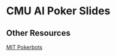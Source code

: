 # CMU AI Poker Slides

## Other Resources

[MIT Pokerbots](https://github.com/mitpokerbots?q=class&type=all&language=&sort=)